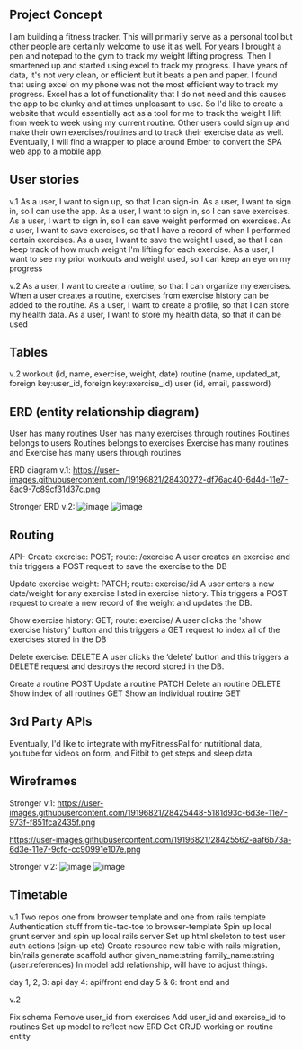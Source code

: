 ## Project Concept

I am building a fitness tracker. This will primarily serve as a personal
tool but other people are certainly welcome to use it as well. For years
I brought a pen and notepad to the gym to track my weight lifting progress.
Then I smartened up and started using excel to track my progress.
I have years of data, it's not very clean, or efficient but it beats a pen and paper.
I found that using excel on my phone was not the most efficient way to track my
progress. Excel has a lot of functionality that I do not need and this causes
the app to be clunky and at times unpleasant to use.
So I'd like to create a website that would essentially act
as a tool for me to track the weight I lift from week to week using my current
routine. Other users could sign up and make their own exercises/routines and to
track their exercise data as well. Eventually, I will find a wrapper to place
around Ember to convert the SPA web app to a mobile app. 

## User stories
v.1
As a user, I want to sign up, so that I can sign-in.
As a user, I want to sign in, so I can use the app.
As a user, I want to sign in, so I can save exercises.
As a user, I want to sign in, so I can save weight performed on exercises.
As a user, I want to save exercises, so that I have a record of when I performed certain exercises.
As a user, I want to save the weight I used, so that I can keep track of how much weight I'm lifting for each exercise.
As a user, I want to see my prior workouts and weight used, so I can keep an eye on my progress

v.2
As a user, I want to create a routine, so that I can organize my exercises.
When a user creates a routine, exercises from exercise history can be added to the routine.
As a user, I want to create a profile, so that I can store my health data.
As a user, I want to store my health data, so that it can be used

## Tables
v.2
workout (id, name, exercise, weight, date)
routine (name, updated_at, foreign key:user_id, foreign key:exercise_id)
user (id, email, password)

## ERD (entity relationship diagram)

User has many routines
User has many exercises through routines
Routines belongs to users
Routines belongs to exercises
Exercise has many routines and
Exercise has many users through routines

ERD diagram v.1:
https://user-images.githubusercontent.com/19196821/28430272-df76ac40-6d4d-11e7-8ac9-7c89cf31d37c.png

Stronger ERD v.2:
![image](https://user-images.githubusercontent.com/19196821/29722107-92bd0ce4-898d-11e7-8f70-b689d4e103eb.png)
![image](https://user-images.githubusercontent.com/19196821/29753753-2fc48d32-8b46-11e7-9a62-5e70f639ea81.png)

## Routing
API-
Create exercise: POST; route: /exercise
A user creates an exercise and this triggers a POST request to save the exercise to the DB

Update exercise weight: PATCH; route: exercise/:id
A user enters a new date/weight for any exercise listed in exercise history. This triggers a POST request to create a new record of the weight and updates the DB.

Show exercise history: GET; route: exercise/
A user clicks the 'show exercise history’ button and this triggers a GET request to index all of the exercises stored in the DB

Delete exercise: DELETE
A user clicks the ‘delete’ button and this triggers a DELETE request and destroys the record stored in the DB.

Create a routine POST
Update a routine PATCH
Delete an routine DELETE
Show index of all routines GET
Show an individual routine GET


## 3rd Party APIs

Eventually, I'd like to integrate with myFitnessPal for nutritional data, youtube for videos on form, and Fitbit to get steps and sleep data.

## Wireframes
Stronger v.1:
https://user-images.githubusercontent.com/19196821/28425448-5181d93c-6d3e-11e7-973f-f851fca2435f.png

https://user-images.githubusercontent.com/19196821/28425562-aaf6b73a-6d3e-11e7-9cfc-cc90991e107e.png

Stronger v.2:
![image](https://user-images.githubusercontent.com/19196821/29722132-a3153508-898d-11e7-9e78-e09ff1b06f1e.png)
![image](https://user-images.githubusercontent.com/19196821/29753729-9f0d9b12-8b45-11e7-8ef3-3b23a2245267.png)
## Timetable

v.1
Two repos one from browser template and one from rails template
Authentication stuff from tic-tac-toe to browser-template
Spin up local grunt server and spin up local rails server
Set up html skeleton to test user auth actions (sign-up etc)
Create resource new table with rails migration, bin/rails generate scaffold author given_name:string family_name:string (user:references)
In model add relationship, will have to adjust things.

day 1, 2, 3: api
day 4: api/front end
day 5 & 6: front end and

v.2

Fix schema
Remove user_id from exercises
Add user_id and exercise_id to routines
Set up model to reflect new ERD
Get CRUD working on routine entity

